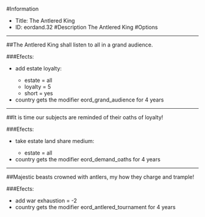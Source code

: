 #Information
 - Title: The Antlered King
 - ID: eordand.32
#Description
The Antlered King
#Options

___
##The Antlered King shall listen to all in a grand audience.

###Efects:<ul><li>add estate loyalty:</li><ul><li>estate = all</li><li>loyalty = 5</li><li>short = yes</li></ul><li>country gets the modifier eord_grand_audience for 4 years</li></ul>

___
##It is time our subjects are reminded of their oaths of loyalty!

###Efects:<ul><li>take estate land share medium:</li><ul><li>estate = all</li></ul><li>country gets the modifier eord_demand_oaths for 4 years</li></ul>

___
##Majestic beasts crowned with antlers, my how they charge and trample!

###Efects:<ul><li>add war exhaustion = -2</li><li>country gets the modifier eord_antlered_tournament for 4 years</li></ul>
